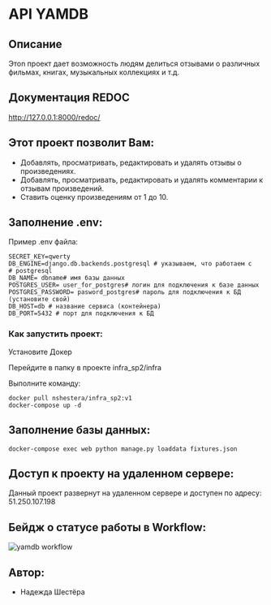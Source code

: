 # API YAMDB

## Описание

Этоn проект дает возможность людям делиться отзывами о различных фильмах,
книгах, музыкальных коллекциях и т.д.

## Документация REDOC

http://127.0.0.1:8000/redoc/

## Этот проект позволит Вам:

- Добавлять, просматривать, редактировать и удалять отзывы о произведениях.
- Добавлять, просматривать, редактировать и удалять комментарии к отзывам
  произведений.
- Ставить оценку произведениям от 1 до 10.

## Заполнение .env:

Пример .env файла:
```
SECRET_KEY=qwerty
DB_ENGINE=django.db.backends.postgresql # указываем, что работаем с
# postgresql
DB_NAME= dbname# имя базы данных
POSTGRES_USER= user_for_postgres# логин для подключения к базе данных
POSTGRES_PASSWORD= pasword_postgres# пароль для подключения к БД (установите свой)
DB_HOST=db # название сервиса (контейнера)
DB_PORT=5432 # порт для подключения к БД
```

### Как запустить проект:

Установите Докер

Перейдите в папку в проекте infra_sp2/infra

Выполните команду:
```
docker pull nshestera/infra_sp2:v1
docker-compose up -d
```

## Заполнение базы данных:
```
docker-compose exec web python manage.py loaddata fixtures.json
```

## Доступ к проекту на удаленном сервере:
Данный проект развернут на удаленном сервере и доступен по адресу:
51.250.107.198

## Бейдж о статусе работы в Workflow:
![yamdb workflow](https://github.com/NShestera/yamdb_final/actions/workflows/yamdb_workflow.yml/badge.svg)

## Автор:

- Надежда Шестёра